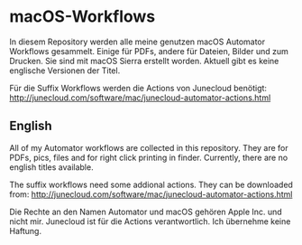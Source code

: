 # macOS-Workflows
In diesem Repository werden alle meine genutzen macOS Automator Workflows gesammelt. Einige für PDFs, andere für Dateien, Bilder und zum Drucken. Sie sind mit macOS Sierra erstellt worden. Aktuell gibt es keine englische Versionen der Titel.

Für die Suffix Workflows werden die Actions von Junecloud benötigt: http://junecloud.com/software/mac/junecloud-automator-actions.html

## English
All of my Automator workflows are collected in this repository. They are for PDFs, pics, files and for right click printing in finder. Currently, there are no english titles available.

The suffix workflows need some addional actions. They can be downloaded from: http://junecloud.com/software/mac/junecloud-automator-actions.html



Die Rechte an den Namen Automator und macOS gehören Apple Inc. und nicht mir. Junecloud ist für die Actions verantwortlich. Ich übernehme keine Haftung. 
